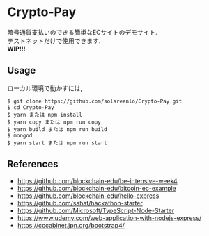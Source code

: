 # Crypto-Pay
暗号通貨支払いのできる簡単なECサイトのデモサイト.  
テストネットだけで使用できます.  
**WIP!!!**  

## Usage
ローカル環境で動かすには,
```
$ git clone https://github.com/solareenlo/Crypto-Pay.git
$ cd Crypto-Pay
$ yarn または npm install
$ yarn copy または npm run copy
$ yarn build または npm run build
$ mongod
$ yarn start または npm run start
```

## References
- https://github.com/blockchain-edu/be-intensive-week4
- https://github.com/blockchain-edu/bitcoin-ec-example
- https://github.com/blockchain-edu/hello-express
- https://github.com/sahat/hackathon-starter
- https://github.com/Microsoft/TypeScript-Node-Starter
- https://www.udemy.com/web-application-with-nodejs-express/
- https://cccabinet.jpn.org/bootstrap4/
